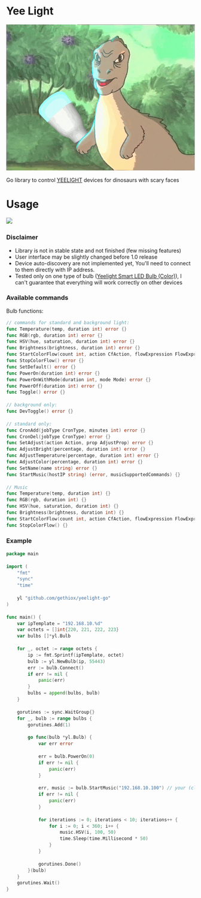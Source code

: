 # Yee Light 

[![dinosaur with bulb in paw](resources/yee.gif)](https://www.youtube.com/watch?v=q6EoRBvdVPQ)

Go library to control [YEELIGHT](https://www.yeelight.com/) devices for dinosaurs with scary faces

# Usage

[![](https://godoc.org/github.com/gethiox/yeelight-go?status.svg)](http://godoc.org/github.com/gethiox/yeelight-go)

### Disclaimer
- Library is not in stable state and not finished (few missing features)
- User interface may be slightly changed before 1.0 release
- Device auto-discovery are not implemented yet, You'll need to connect to them directly with IP address. 
- Tested only on one type of bulb ([Yeelight Smart LED Bulb (Color)](https://www.yeelight.com/en_US/product/lemon-color)),
  I can't guarantee that everything will work correctly on other devices


### Available commands

Bulb functions:
```go
// commands for standard and background light:
func Temperature(temp, duration int) error {} 
func RGB(rgb, duration int) error {} 
func HSV(hue, saturation, duration int) error {} 
func Brightness(brightness, duration int) error {} 
func StartColorFlow(count int, action CfAction, flowExpression FlowExpression) error {} 
func StopColorFlow() error {} 
func SetDefault() error {} 
func PowerOn(duration int) error {} 
func PowerOnWithMode(duration int, mode Mode) error {} 
func PowerOff(duration int) error {} 
func Toggle() error {}

// background only:
func DevToggle() error {} 

// standard only:
func CronAdd(jobType CronType, minutes int) error {} 
func CronDel(jobType CronType) error {} 
func SetAdjust(action Action, prop AdjustProp) error {} 
func AdjustBright(percentage, duration int) error {} 
func AdjustTemperature(percentage, duration int) error {} 
func AdjustColor(percentage, duration int) error {} 
func SetName(name string) error {} 
func StartMusic(hostIP string) (error, musicSupportedCommands) {}

// Music
func Temperature(temp, duration int) {}
func RGB(rgb, duration int) {}
func HSV(hue, saturation, duration int) {}
func Brightness(brightness, duration int) {}
func StartColorFlow(count int, action CfAction, flowExpression FlowExpression) {}
func StopColorFlow() {}
```


### Example
```go
package main

import ( 
    "fmt"
    "sync"
    "time"

    yl "github.com/gethiox/yeelight-go"
)

func main() {
	var ipTemplate = "192.168.10.%d"
	var octets = []int{220, 221, 222, 223}
	var bulbs []*yl.Bulb

	for _, octet := range octets {
		ip := fmt.Sprintf(ipTemplate, octet)
		bulb := yl.NewBulb(ip, 55443)
		err := bulb.Connect()
		if err != nil {
			panic(err)
		}
		bulbs = append(bulbs, bulb)
	}

	gorutines := sync.WaitGroup{}
	for _, bulb := range bulbs {
		gorutines.Add(1)

		go func(bulb *yl.Bulb) {
			var err error

			err = bulb.PowerOn(0)
			if err != nil {
				panic(err)
			}

			err, music := bulb.StartMusic("192.168.10.100") // your (client's) ip address
			if err != nil {
				panic(err)
			}

			for iterations := 0; iterations < 10; iterations++ {
				for i := 0; i < 360; i++ {
					music.HSV(i, 100, 50)
					time.Sleep(time.Millisecond * 50)
				}
			}

			gorutines.Done()
		}(bulb)
	}
	gorutines.Wait()
}
```
